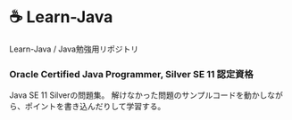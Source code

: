 # :coffee: Learn-Java
Learn-Java / Java勉強用リポジトリ

### Oracle Certified Java Programmer, Silver SE 11 認定資格
Java SE 11 Silverの問題集。
解けなかった問題のサンプルコードを動かしながら、ポイントを書き込んだりして学習する。

